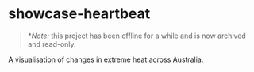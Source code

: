 # showcase-heartbeat

> **Note:* this project has been offline for a while and is now archived and read-only.

A visualisation of changes in extreme heat across Australia.
